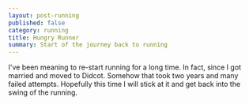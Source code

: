 ```yaml
---
layout: post-running
published: false
category: running
title: Hungry Runner
summary: Start of the journey back to running
---
```


I've been meaning to re-start running for a long time. In fact, since I got married and moved to Didcot. Somehow that took two years and many failed attempts. Hopefully this time I will stick at it and get back into the swing of the running.

